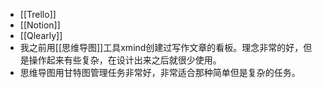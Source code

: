 - [[Trello]]
- [[Notion]]
- [[Qlearly]]
- 我之前用[[思维导图]]工具xmind创建过写作文章的看板。理念非常的好，但是操作起来有些复杂，在设计出来之后就很少使用。
- 思维导图用甘特图管理任务非常好，非常适合那种简单但是复杂的任务。
